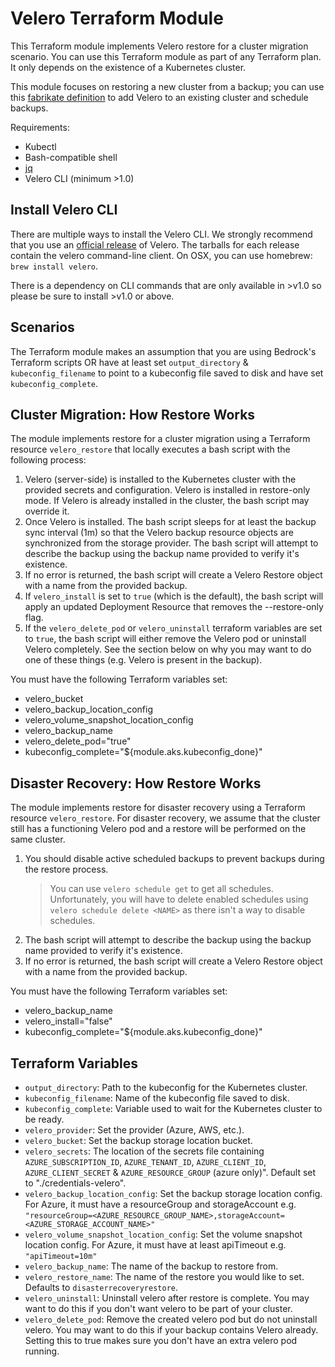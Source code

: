 # Velero Terraform Module

This Terraform module implements Velero restore for a cluster migration scenario. You can use this Terraform module as part of any Terraform plan. It only depends on the existence of a Kubernetes cluster.

This module focuses on restoring a new cluster from a backup; you can use this [fabrikate definition](https://github.com/microsoft/fabrikate-definitions/tree/master/definitions/fabrikate-velero) to add Velero to an existing cluster and schedule backups.

Requirements:

* Kubectl
* Bash-compatible shell
* [jq](https://stedolan.github.io/jq/)
* Velero CLI (minimum >1.0)

## Install Velero CLI

There are multiple ways to install the Velero CLI. We strongly recommend that you use an [official release](https://github.com/heptio/velero/releases) of Velero. The tarballs for each release contain the velero command-line client. On OSX, you can use homebrew: `brew install velero`.

There is a dependency on CLI commands that are only available in >v1.0 so please be sure to install >v1.0 or above.

## Scenarios

The Terraform module makes an assumption that you are using Bedrock's Terraform scripts OR have at least set `output_directory` & `kubeconfig_filename` to point to a kubeconfig file saved to disk and have set `kubeconfig_complete`.

## Cluster Migration: How Restore Works

The module implements restore for a cluster migration using a Terraform resource `velero_restore` that locally executes a bash script with the following process:

1. Velero (server-side) is installed to the Kubernetes cluster with the provided secrets and configuration. Velero is installed in restore-only mode. If Velero is already installed in the cluster, the bash script may override it.
2. Once Velero is installed. The bash script sleeps for at least the backup sync interval (1m) so that the Velero backup resource objects are synchronized from the storage provider. The bash script will attempt to describe the backup using the backup name provided to verify it's existence.
3. If no error is returned, the bash script will create a Velero Restore object with a name from the provided backup.
4. If `velero_install` is set to `true` (which is the default), the bash script will apply an updated Deployment Resource that removes the --restore-only flag.
5. If the `velero_delete_pod` or `velero_uninstall` terraform variables are set to `true`, the bash script will either remove the Velero pod or uninstall Velero completely. See the section below on why you may want to do one of these things (e.g. Velero is present in the backup).

You must have the following Terraform variables set:

* velero_bucket
* velero_backup_location_config
* velero_volume_snapshot_location_config
* velero_backup_name
* velero_delete_pod="true"
* kubeconfig_complete="${module.aks.kubeconfig_done}"

## Disaster Recovery: How Restore Works

The module implements restore for disaster recovery using a Terraform resource `velero_restore`. For disaster recovery, we assume that the cluster still has a functioning Velero pod and a restore will be performed on the same cluster.

1. You should disable active scheduled backups to prevent backups during the restore process.
    > You can use `velero schedule get` to get all schedules. Unfortunately, you will have to delete enabled schedules using `velero schedule delete <NAME>` as there isn't a way to disable schedules.
2. The bash script will attempt to describe the backup using the backup name provided to verify it's existence.
3. If no error is returned, the bash script will create a Velero Restore object with a name from the provided backup.

You must have the following Terraform variables set:

* velero_backup_name
* velero_install="false"
* kubeconfig_complete="${module.aks.kubeconfig_done}"

## Terraform Variables

* `output_directory`: Path to the kubeconfig for the Kubernetes cluster.
* `kubeconfig_filename`: Name of the kubeconfig file saved to disk.
* `kubeconfig_complete`: Variable used to wait for the Kubernetes cluster to be ready.
* `velero_provider`: Set the provider (Azure, AWS, etc.).
* `velero_bucket`: Set the backup storage location bucket.
* `velero_secrets`: The location of the secrets file containing `AZURE_SUBSCRIPTION_ID`, `AZURE_TENANT_ID`, `AZURE_CLIENT_ID`, `AZURE_CLIENT_SECRET` & `AZURE_RESOURCE_GROUP` (azure only)". Default set to "./credentials-velero".
* `velero_backup_location_config`: Set the backup storage location config. For Azure, it must have a resourceGroup and storageAccount e.g. `"resourceGroup=<AZURE_RESOURCE_GROUP_NAME>,storageAccount=<AZURE_STORAGE_ACCOUNT_NAME>"`
* `velero_volume_snapshot_location_config`: Set the volume snapshot location config. For Azure, it must have at least apiTimeout e.g. `"apiTimeout=10m"`
* `velero_backup_name`: The name of the backup to restore from.
* `velero_restore_name`: The name of the restore you would like to set. Defaults to `disasterrecoveryrestore`.
* `velero_uninstall`: Uninstall velero after restore is complete. You may want to do this if you don't want velero to be part of your cluster.
* `velero_delete_pod`: Remove the created velero pod but do not uninstall velero. You may want to do this if your backup contains Velero already. Setting this to true makes sure you don't have an extra velero pod running.
